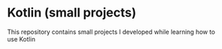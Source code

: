 # Kotlin (small projects)
This repository contains small projects I developed while learning how to use Kotlin
